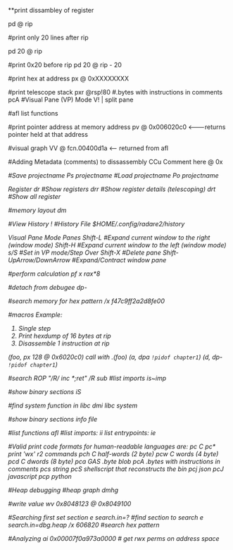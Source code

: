 **print dissambley of register

  pd @ rip

#print only 20 lines after rip

  pd 20 @ rip

#print 0x20 before rip
pd 20 @ rip - 20

#print hex at address
px @ 0xXXXXXXXX

#print telescope stack
pxr @rsp!80
#.bytes with instructions in comments
pcA 
#Visual Pane (VP) Mode
V!
| split pane

#afl
list functions

#print pointer address at memory address
pv @ 0x006020c0 <---returns pointer held at that address

#visual graph
VV @ fcn.00400d1a <-- returned from afl

#Adding Metadata (comments) to dissassembly
CCu Comment here @ 0x<address>

#Save projectname
Ps projectname
#Load projectname
Po projectname

Register
dr			#Show registers
drr			#Show register details (telescoping)
drt			#Show all register

#memory layout
dm

#View History
!
#History File
$HOME/.config/radare2/history

Visual Pane Mode Panes
Shift-L 	#Expand current window to the right (window mode)
Shift-H 	#Expand current window to the left (window mode)
s/S 		#Set in VP mode/Step Over
Shift-X 	#Delete pane 
Shift-UpArrow/DownArrow #Expand/Contract window pane

#perform calculation
pf x rax*8

#detach from debugee
dp- <pid>

#search memory for hex pattern
/x f47c9ff2a2d8fe00

#macros
Example:
1) Single step
2) Print hexdump of 16 bytes at rip
3) Disassemble 1 instruction at rip

(foo, px 128 @ 0x6020c0)
call with .(foo)
(a, dpa `!pidof chapter1`)
(d, dp- `!pidof chapter1`)

#search ROP
"/R/ inc *;ret" 
/R sub
#list imports
is~imp


#show binary sections
iS

#find system function in libc
dmi libc system

#show binary sections
info file

#list functions
afl
#list imports: 
ii
list entrypoints:
ie

#Valid print code formats for human-readable languages are:
pc C
pc* print 'wx' r2 commands
pch C half-words (2 byte)
pcw C words (4 byte)
pcd C dwords (8 byte)
pca GAS .byte blob
pcA .bytes with instructions in comments
pcs string
pcS shellscript that reconstructs the bin
pcj json
pcJ javascript
pcp python

#Heap debugging
#heap graph
dmhg 

#write value
wv 0x8048123 @ 0x8049100

#Searching
first set section
e search.in=? #find section to search
e search.in=dbg.heap
/x 606820 #search hex pattern

#Analyzing
ai 0x00007f0a973a0000 # get rwx perms on address space
